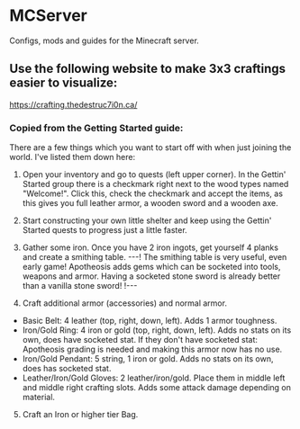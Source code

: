 # MCServer
Configs, mods and guides for the Minecraft server.

## Use the following website to make 3x3 craftings easier to visualize:
https://crafting.thedestruc7i0n.ca/

### Copied from the Getting Started guide:

There are a few things which you want to start off with when just joining the world. I've listed them down here:
1. Open your inventory and go to quests (left upper corner). In the Gettin' Started group there is a checkmark right next to the wood types named "Welcome!". Click this, check the checkmark and accept the items, as this gives you full leather armor, a wooden sword and a wooden axe.
2. Start constructing your own little shelter and keep using the Gettin' Started quests to progress just a little faster.
3. Gather some iron. Once you have 2 iron ingots, get yourself 4 planks and create a smithing table.
---!      The smithing table is very useful, even early game! Apotheosis adds gems which can be socketed into tools, weapons and armor. Having a socketed stone sword is already better than a vanilla stone sword!      !---

4. Craft additional armor (accessories) and normal armor.
- Basic Belt: 4 leather (top, right, down, left). Adds 1 armor toughness.
- Iron/Gold Ring: 4 iron or gold (top, right, down, left). Adds no stats on its own, does have socketed stat. If they don't have socketed stat: Apotheosis grading is needed and making this armor now has no use.
- Iron/Gold Pendant: 5 string, 1 iron or gold. Adds no stats on its own, does has socketed stat.
- Leather/Iron/Gold Gloves: 2 leather/iron/gold. Place them in middle left and middle right crafting slots. Adds some attack damage depending on material.

5. Craft an Iron or higher tier Bag. 
